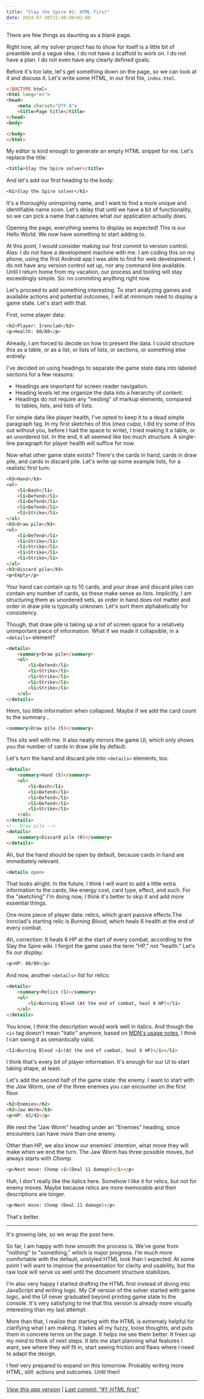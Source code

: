 ```yaml
---
title: "Slay the Spire #1: HTML first"
date: 2024-07-30T22:40:00+02:00
---
```


There are few things as daunting as a blank page.

Right now, all my solver project has to show for itself is a little bit of preamble and a vague idea. I do not have a scaffold to work on. I do not have a plan. I do not even have any clearly defined goals.

Before it's too late, let's get something down on the page, so we can look at it and discuss it. Let's write some HTML, in our first file, `index.html`.

```html
<!DOCTYPE html>
<html lang="en">
<head>
    <meta charset="UTF-8">
    <title>Page title</title>
</head>
<body>

</body>
</html>
```

My editor is kind enough to generate an empty HTML snippet for me. Let's replace the title:

```html
<title>Slay the Spire solver</title>
```

And let's add our first heading to the body:

```html
<h1>Slay the Spire solver</h1>
```

It's a thoroughly uninspiring name, and I want to find a more unique and identifiable name soon. Let's delay that until we have a bit of functionality, so we can pick a name that captures what our application actually does. 

Opening the page, everything seems to display as expected! This is our Hello World. We now have something to start adding to.

At this point, I would consider making our first commit to version control. Alas: I do not have a development machine with me. I am coding this on my phone, using the first Android app I was able to find for web development. I do not have any version control set up, nor any command line available. Until I return home from my vacation, our process and tooling will stay exceedingly simple. So: no commiting anything right now. 

Let's proceed to add something interesting. To start analyzing games and available actions and potential outcomes, I will at minimum need to display a game state. Let's start with that.

First, some player data:

```html
<h2>Player: Ironclad</h2>
<p>Health: 80/80</p>
```
Already, I am forced to decide on how to present the data. I could structure this as a table, or as a list, or lists of lists, or sections, or something else entirely.

I've decided on using headings to separate the game state data into labeled sections for a few reasons:

- Headings are important for screen reader navigation.
- Heading levels let me organize the data into a hierarchy of content.
- Headings do not require any "nesting" of markup elements, compared to tables, lists, and lists of lists.

For simple data like player health, I've opted to keep it to a dead simple paragraph tag. In my first sketches of this (_mea culpa_, I did try some of this out without you, before I had the space to write), I tried making it a table, or an unordered list. In the end, it all seemed like too much structure. A single-line paragraph for player health will suffice for now.

Now what other game state exists? There's the cards in hand, cards in draw pile, and cards in discard pile. Let's write up some example lists, for a realistic first turn:

```html
<h3>Hand</h3>
<ul>
    <li>Bash</li>
    <li>Defend</li>
    <li>Defend</li>
    <li>Defend</li>
    <li>Strike</li>
</ul>
<h3>Draw pile</h3>
<ul>
    <li>Defend</li>
    <li>Strike</li>
    <li>Strike</li>
    <li>Strike</li>
    <li>Strike</li>
</ul>
<h3>Discard pile</h3>
<p>Empty</p>
```

Your hand can contain up to 10 cards, and your draw and discard piles can contain any number of cards, so these make sense as lists. Implicitly, I am structuring them as unordered sets, as order in hand does not matter and order in draw pile is typically unknown. Let's sort them alphabetically for consistency.

Though, that draw pile is taking up a lot of screen space for a relatively unimportant piece of information. What if we made it collapsible, in a `<details>` element?

```html
<details>
    <summary>Draw pile</summary>
    <ul>
        <li>Defend</li>
        <li>Strike</li>
        <li>Strike</li>
        <li>Strike</li>
        <li>Strike</li>
    </ul>
</details>
```

Hmm, too little information when collapsed. Maybe if we add the card count to the summary...

```html
<summary>Draw pile (5)</summary>
```

This sits well with me. It also neatly mirrors the game UI, which only shows you the number of cards in draw pile by default.

Let's turn the hand and discard pile into `<details>` elements, too.

```html
<details>
    <summary>Hand (5)</summary>
    <ul>
        <li>Bash</li>
        <li>Defend</li>
        <li>Defend</li>
        <li>Defend</li>
        <li>Strike</li>
    </ul>
</details>
<!-- Draw pile -->
<details>
    <summary>Discard pile (0)</summary>
</details>
```

Ah, but the hand should be open by default, because cards in hand are immediately relevant.

```html
<details open>
```

That looks alright. In the future, I think I will want to add a little extra information to the cards, like energy cost, card type, effect, and such. For the "sketching" I'm doing now, I think it's better to skip it and add more essential things.

One more piece of player data: relics, which grant passive effects.The Ironclad's starting relic is _Burning Blood_, which heals 6 health at the end of every combat.

Ah, correction: It heals 6 _HP_ at the start of every combat, according to the Slay the Spire wiki. I forgot the game uses the term "HP," not "health." Let's fix our display:

```html
<p>HP: 80/80</p>
```

And now, another `<details>` list for relics:

```html
<details>
    <summary>Relics (1)</summary>
    <ul>
        <li>Burning Blood (At the end of combat, heal 6 HP)</li>
    </ul>
</details>
```

You know, I think the description would work well in italics. And though the `<i>` tag doesn't mean "italic" anymore, based on [MDN's usage notes](https://developer.mozilla.org/en-US/docs/Web/HTML/Element/i#usage_notes), I think I can swing it as semantically valid.

```html
<li>Burning Blood <i>(At the end of combat, heal 6 HP)</i></li>
```

I think that's every bit of player information. It's enough for our UI to start taking shape, at least.

Let's add the second half of the game state: the enemy. I want to start with the _Jaw Worm_, one of the three enemies you can encounter on the first floor.

```html
<h2>Enemies</h2>
<h3>Jaw Worm</h3>
<p>HP: 42/42</p>
```

We nest the "Jaw Worm" heading under an "Enemies" heading, since encounters can have more than one enemy.

Other than HP, we also know our enemies' _intention_, what move they will make when we end the turn. The Jaw Worm has three possible moves, but always starts with _Chomp_.

```html
<p>Next move: Chomp <i>(Deal 11 damage)</i></p>
```

Huh, I don't really like the italics here. Somehow I like it for relics, but not for enemy moves. Maybe because relics are more memorable and their descriptions are longer.

```html
<p>Next move: Chomp (Deal 11 damage)</p>
```

That's better.

---

It's growing late, so we wrap the post here.

So far, I am happy with how smooth the process is. We've gone from "nothing" to "something," which is major progress. I'm much more comfortable with the default, unstyled HTML look than I expected. At some point I will want to improve the presentation for clarity and usability, but the raw look will serve us well until the document structure stabilizes.

I'm also very happy I started drafting the HTML first instead of diving into JavaScript and writing logic. My C# version of the solver started with game logic, and the UI never graduated beyond printing game state to the console. It's very satisfying to me that this version is already more visually interesting than my last attempt.

More than that, I realize that starting with the HTML is extremely helpful for clarifying what I am making. It takes all my fuzzy, loose thoughts, and puts them in concrete terms on the page. It helps me see them better. It frees up my mind to think of next steps. It lets me start planning what features I want, see where they will fit in, start seeing friction and flaws where I need to adapt the design.

I feel very prepared to expand on this tomorrow. Probably writing more HTML, still: actions and outcomes. Until then!

---

_[View this app version](/crystal-spire/v1/)_ | _[Last commit: "#1: HTML first"](https://codeberg.org/cvennevik/crystal-spire/src/commit/13ea21e15f66564b20ea0972187ce772c4437653/index.html)_